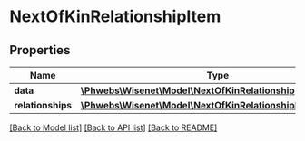 # NextOfKinRelationshipItem

## Properties
Name | Type | Description | Notes
------------ | ------------- | ------------- | -------------
**data** | [**\Phwebs\Wisenet\Model\NextOfKinRelationship**](NextOfKinRelationship.md) |  | [optional] 
**relationships** | [**\Phwebs\Wisenet\Model\NextOfKinRelationshipRelationships**](NextOfKinRelationshipRelationships.md) |  | [optional] 

[[Back to Model list]](../../README.md#documentation-for-models) [[Back to API list]](../../README.md#documentation-for-api-endpoints) [[Back to README]](../../README.md)

